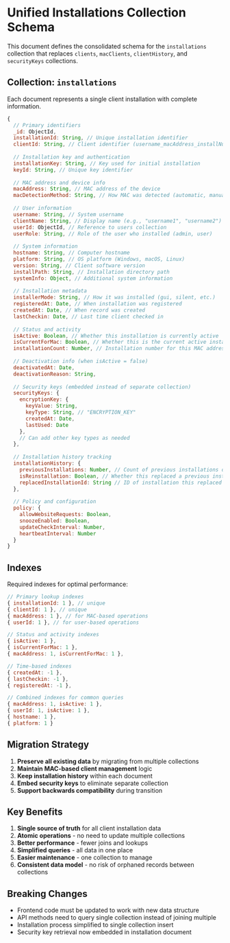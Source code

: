 # Unified Installations Collection Schema

This document defines the consolidated schema for the `installations` collection that replaces `clients`, `macClients`, `clientHistory`, and `securityKeys` collections.

## Collection: `installations`

Each document represents a single client installation with complete information.

```javascript
{
  // Primary identifiers
  _id: ObjectId,
  installationId: String, // Unique installation identifier
  clientId: String, // Client identifier (username_macAddress_installNumber format)
  
  // Installation key and authentication
  installationKey: String, // Key used for initial installation
  keyId: String, // Unique key identifier
  
  // MAC address and device info
  macAddress: String, // MAC address of the device
  macDetectionMethod: String, // How MAC was detected (automatic, manual, etc.)
  
  // User information
  username: String, // System username
  clientName: String, // Display name (e.g., "username1", "username2")
  userId: ObjectId, // Reference to users collection
  userRole: String, // Role of the user who installed (admin, user)
  
  // System information
  hostname: String, // Computer hostname
  platform: String, // OS platform (Windows, macOS, Linux)
  version: String, // Client software version
  installPath: String, // Installation directory path
  systemInfo: Object, // Additional system information
  
  // Installation metadata
  installerMode: String, // How it was installed (gui, silent, etc.)
  registeredAt: Date, // When installation was registered
  createdAt: Date, // When record was created
  lastCheckin: Date, // Last time client checked in
  
  // Status and activity
  isActive: Boolean, // Whether this installation is currently active
  isCurrentForMac: Boolean, // Whether this is the current active installation for this MAC
  installationCount: Number, // Installation number for this MAC address (1, 2, 3, etc.)
  
  // Deactivation info (when isActive = false)
  deactivatedAt: Date,
  deactivationReason: String,
  
  // Security keys (embedded instead of separate collection)
  securityKeys: {
    encryptionKey: {
      keyValue: String,
      keyType: String, // "ENCRYPTION_KEY"
      createdAt: Date,
      lastUsed: Date
    },
    // Can add other key types as needed
  },
  
  // Installation history tracking
  installationHistory: {
    previousInstallations: Number, // Count of previous installations on this MAC
    isReinstallation: Boolean, // Whether this replaced a previous installation
    replacedInstallationId: String // ID of installation this replaced (if any)
  },
  
  // Policy and configuration
  policy: {
    allowWebsiteRequests: Boolean,
    snoozeEnabled: Boolean,
    updateCheckInterval: Number,
    heartbeatInterval: Number
  }
}
```

## Indexes

Required indexes for optimal performance:

```javascript
// Primary lookup indexes
{ installationId: 1 }, // unique
{ clientId: 1 }, // unique
{ macAddress: 1 }, // for MAC-based operations
{ userId: 1 }, // for user-based operations

// Status and activity indexes
{ isActive: 1 },
{ isCurrentForMac: 1 },
{ macAddress: 1, isCurrentForMac: 1 },

// Time-based indexes
{ createdAt: -1 },
{ lastCheckin: -1 },
{ registeredAt: -1 },

// Combined indexes for common queries
{ macAddress: 1, isActive: 1 },
{ userId: 1, isActive: 1 },
{ hostname: 1 },
{ platform: 1 }
```

## Migration Strategy

1. **Preserve all existing data** by migrating from multiple collections
2. **Maintain MAC-based client management** logic
3. **Keep installation history** within each document
4. **Embed security keys** to eliminate separate collection
5. **Support backwards compatibility** during transition

## Key Benefits

1. **Single source of truth** for all client installation data
2. **Atomic operations** - no need to update multiple collections
3. **Better performance** - fewer joins and lookups
4. **Simplified queries** - all data in one place
5. **Easier maintenance** - one collection to manage
6. **Consistent data model** - no risk of orphaned records between collections

## Breaking Changes

- Frontend code must be updated to work with new data structure
- API methods need to query single collection instead of joining multiple
- Installation process simplified to single collection insert
- Security key retrieval now embedded in installation document
